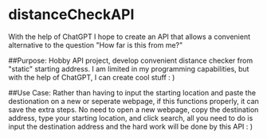 # distanceCheckAPI
With the help of ChatGPT I hope to create an API that allows a convenient alternative to the question "How far is this from me?"


##Purpose: 
Hobby API project, develop convenient distance checker from "static" starting address. 
I am limited in my programming capabilities, but with the help of ChatGPT, I can create cool stuff : )


##Use Case:
Rather than having to input the starting location and paste the destionation on a new
or seperate webpage, if this functions properly, it can save the extra steps. No need to open a new
webpage, copy the destination address, type your starting location, and click search, all you need
to do is input the destination address and the hard work will be done by this API : )
